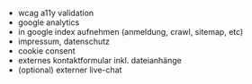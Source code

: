- wcag a11y validation
- google analytics
- in google index aufnehmen (anmeldung, crawl, sitemap, etc)
- impressum, datenschutz
- cookie consent
- externes kontaktformular inkl. dateianhänge
- (optional) externer live-chat